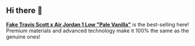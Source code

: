 ## Hi there 👋

<!--
**PopSnkrsReps/PopSnkrsReps** is a ✨ _special_ ✨ repository because its `README.md` (this file) appears on your GitHub profile.

Here are some ideas to get you started:

- 🔭 I’m currently working on ...
- 🌱 I’m currently learning ...
- 👯 I’m looking to collaborate on ...
- 🤔 I’m looking for help with ...
- 💬 Ask me about ...
- 📫 How to reach me: ...
- 😄 Pronouns: ...
- ⚡ Fun fact: ...
-->
<a href="https://www.popkicks.org/pale-vanilla.html"><strong>Fake Travis Scott x Air Jordan 1 Low "Pale Vanilla"</strong></a> is the best-selling here! Premium materials and advanced technology make it 100% the same as the genuine ones!
